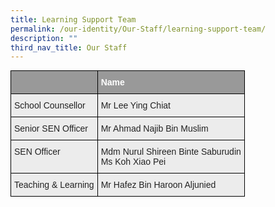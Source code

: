 ```yaml
---
title: Learning Support Team
permalink: /our-identity/Our-Staff/learning-support-team/
description: ""
third_nav_title: Our Staff
---
```

<style type="text/css">
.tg  {border-collapse:collapse;border-spacing:0;margin:0px auto;}
.tg td{border-color:black;border-style:solid;border-width:1px;font-family:Arial, sans-serif;font-size:14px;
  overflow:hidden;padding:10px 5px;word-break:normal;}
.tg th{border-color:black;border-style:solid;border-width:1px;font-family:Arial, sans-serif;font-size:14px;
  font-weight:normal;overflow:hidden;padding:10px 5px;word-break:normal;}
.tg .tg-emg8{background-color:#ECECEC;color:#222;text-align:left;vertical-align:top}
.tg .tg-2hhi{background-color:#999;color:#FFF;font-weight:bold;text-align:left;vertical-align:top}
</style>
<table class="tg">
<tbody>
  <tr>
    <td class="tg-2hhi"></td>
    <td class="tg-2hhi"><span style="color:#FFF;background-color:#999">Name</span></td>
  </tr>
  <tr>
    <td class="tg-emg8">School Counsellor</td>
    <td class="tg-emg8">Mr Lee Ying Chiat<br></td>
  </tr>
  <tr>
    <td class="tg-emg8">Senior SEN Officer</td>
    <td class="tg-emg8">Mr Ahmad Najib Bin Muslim</td>
  </tr>
  <tr>
    <td class="tg-emg8">SEN Officer</td>
    <td class="tg-emg8">Mdm Nurul Shireen Binte Saburudin<br>Ms Koh Xiao Pei</td>
  </tr>
  <tr>
    <td class="tg-emg8">Teaching &amp; Learning</td>
    <td class="tg-emg8">Mr Hafez Bin Haroon Aljunied</td>
  </tr>
</tbody>
</table>
